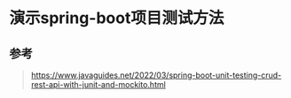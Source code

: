 # 演示spring-boot项目测试方法

## 参考

> https://www.javaguides.net/2022/03/spring-boot-unit-testing-crud-rest-api-with-junit-and-mockito.html